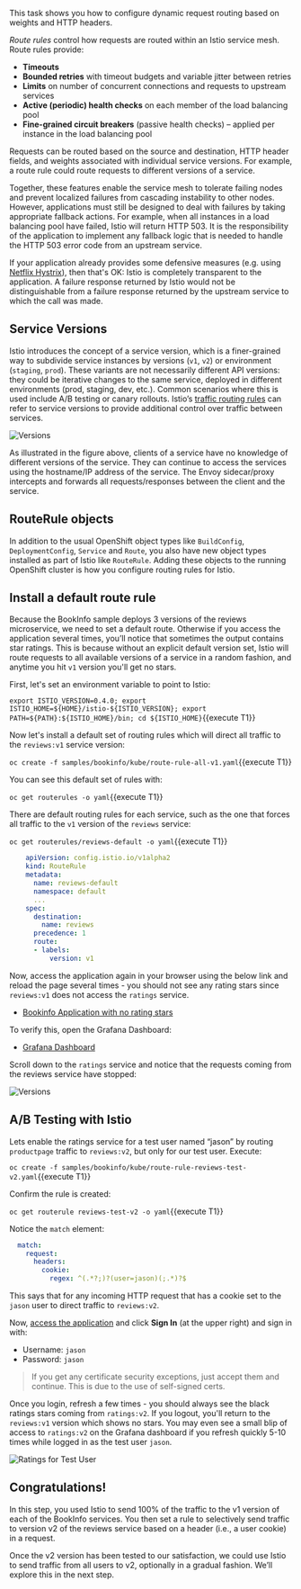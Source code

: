 This task shows you how to configure dynamic request routing based on weights and HTTP headers.

_Route rules_ control how requests are routed within an Istio service mesh. Route rules provide:

* **Timeouts**
* **Bounded retries** with timeout budgets and variable jitter between retries
* **Limits** on number of concurrent connections and requests to upstream services
* **Active (periodic) health checks** on each member of the load balancing pool
* **Fine-grained circuit breakers** (passive health checks) – applied per instance in the load balancing pool

Requests can be routed based on
the source and destination, HTTP header fields, and weights associated with individual service versions.
For example, a route rule could route requests to different versions of a service.

Together, these features enable the service mesh to tolerate failing nodes and prevent localized failures from cascading instability to other nodes.
However, applications must still be designed to deal with failures by taking appropriate fallback actions.
For example, when all instances in a load balancing pool have failed, Istio will return HTTP 503. It is
the responsibility of the application to implement any fallback logic that is needed to handle the HTTP
503 error code from an upstream service.

If your application already provides some defensive measures (e.g. using [Netflix Hystrix](https://github.com/Netflix/Hystrix)), then that's OK:
Istio is completely transparent to the application. A failure response returned by Istio would not be
distinguishable from a failure response returned by the upstream service to which the call was made.

## Service Versions
Istio introduces the concept of a service version, which is a finer-grained way to subdivide
service instances by versions (`v1`, `v2`) or environment (`staging`, `prod`). These variants are not
necessarily different API versions: they could be iterative changes to the same service, deployed
in different environments (prod, staging, dev, etc.). Common scenarios where this is used include
A/B testing or canary rollouts. Istio’s [traffic routing rules](https://istio.io/docs/concepts/traffic-management/rules-configuration.html) can refer to service versions to
provide additional control over traffic between services.

![Versions](/redhat-middleware-workshops/assets/resilient-apps/versions.png)

As illustrated in the figure above, clients of a service have no knowledge of different versions of the service. They can continue to access the services using the hostname/IP address of the service. The Envoy sidecar/proxy intercepts and forwards all requests/responses between the client and the service.

## RouteRule objects
In addition to the usual OpenShift object types like `BuildConfig`, `DeploymentConfig`, `Service` and `Route`,
you also have new object types installed as part of Istio like `RouteRule`. Adding these objects to the running
OpenShift cluster is how you configure routing rules for Istio.

## Install a default route rule
Because the BookInfo sample deploys 3 versions of the reviews microservice, we need to set a default route.
Otherwise if you access the application several times, you’ll notice that sometimes the output contains star
ratings. This is because without an explicit default version set, Istio will route requests to all available
versions of a service in a random fashion, and anytime you hit `v1` version you'll get no stars.

First, let's set an environment variable to point to Istio:

`export ISTIO_VERSION=0.4.0; export ISTIO_HOME=${HOME}/istio-${ISTIO_VERSION}; export PATH=${PATH}:${ISTIO_HOME}/bin; cd ${ISTIO_HOME}`{{execute T1}}

Now let's install a default set of routing rules which will direct all traffic to the `reviews:v1` service version:

`oc create -f samples/bookinfo/kube/route-rule-all-v1.yaml`{{execute T1}}

You can see this default set of rules with:

`oc get routerules -o yaml`{{execute T1}}

There are default routing rules for each service, such as the one that forces all traffic to the `v1` version of the `reviews` service:

`oc get routerules/reviews-default -o yaml`{{execute T1}}

```yaml
    apiVersion: config.istio.io/v1alpha2
    kind: RouteRule
    metadata:
      name: reviews-default
      namespace: default
      ...
    spec:
      destination:
        name: reviews
      precedence: 1
      route:
      - labels:
          version: v1
```

Now, access the application again in your browser using the below link and reload the page several times - you should not see any rating stars since `reviews:v1` does not access the `ratings` service.

* [Bookinfo Application with no rating stars](http://istio-ingress-istio-system.[[HOST_SUBDOMAIN]]-80-[[KATACODA_HOST]].environments.katacoda.com/productpage)

To verify this, open the Grafana Dashboard:

* [Grafana Dashboard](http://grafana-istio-system.[[HOST_SUBDOMAIN]]-80-[[KATACODA_HOST]].environments.katacoda.com/dashboard/db/istio-dashboard)

Scroll down to the `ratings` service and notice that the requests coming from the reviews service have stopped:

![Versions](/redhat-middleware-workshops/assets/resilient-apps/ratings-stopped.png)

## A/B Testing with Istio
Lets enable the ratings service for a test user named “jason” by routing `productpage` traffic to `reviews:v2`, but only for our test user. Execute:

`oc create -f samples/bookinfo/kube/route-rule-reviews-test-v2.yaml`{{execute T1}}

Confirm the rule is created:

`oc get routerule reviews-test-v2 -o yaml`{{execute T1}}

Notice the `match` element:

```yaml
  match:
    request:
      headers:
        cookie:
          regex: ^(.*?;)?(user=jason)(;.*)?$
```

This says that for any incoming HTTP request that has a cookie set to the `jason` user to direct traffic to
`reviews:v2`.

Now, [access the application](http://istio-ingress-istio-system.[[HOST_SUBDOMAIN]]-80-[[KATACODA_HOST]].environments.katacoda.com/productpage) and click **Sign In** (at the upper right) and sign in with:

* Username: `jason`
* Password: `jason`

> If you get any certificate security exceptions, just accept them and continue. This is due to the use of self-signed certs.

Once you login, refresh a few times - you should always see the black ratings stars coming from `ratings:v2`. If you logout,
you'll return to the `reviews:v1` version which shows no stars. You may even see a small blip of access to `ratings:v2` on the
Grafana dashboard if you refresh quickly 5-10 times while logged in as the test user `jason`.

![Ratings for Test User](/redhat-middleware-workshops/assets/resilient-apps/ratings-testuser.png)

## Congratulations!

In this step, you used Istio to send 100% of the traffic to the v1 version of each of the BookInfo services.
You then set a rule to selectively send traffic to version v2 of the reviews service based on a header
(i.e., a user cookie) in a request.

Once the v2 version has been tested to our satisfaction, we could use Istio to send traffic from all users to
v2, optionally in a gradual fashion. We’ll explore this in the next step.
